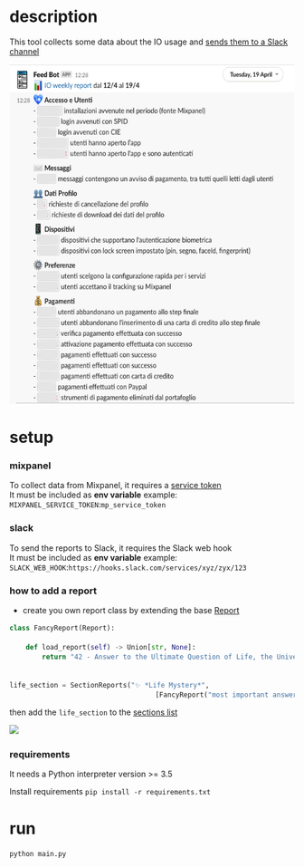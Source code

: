 # description
This tool collects some data about the IO usage and [sends them to a Slack channel](https://pagopaspa.slack.com/archives/CQVJ1JES2/p1638780664485600)

<img src="img/report.jpg" height="600" />

# setup
### mixpanel
To collect data from Mixpanel, it requires a [service token](https://eu.mixpanel.com/report/2460815/settings/#project/2460815/serviceaccounts)
<br/>It must be included as **env variable**
example:<br/>
`MIXPANEL_SERVICE_TOKEN`:`mp_service_token`

### slack
To send the reports to Slack, it requires the Slack web hook
<br/>It must be included as **env variable**
example:<br/>
`SLACK_WEB_HOOK`:`https://hooks.slack.com/services/xyz/zyx/123`

### how to add a report
- create you own report class by extending the base [Report](src/models/report.py)

```python
class FancyReport(Report):

	def load_report(self) -> Union[str, None]:
		return "42 - Answer to the Ultimate Question of Life, the Universe, and Everything"


life_section = SectionReports("✨ *Life Mystery*",
                                    [FancyReport("most important answer")])
```
then add the `life_section` to the [sections list](src/main.py)

<img src="img/my_report.jpg" />

### requirements
It needs a Python interpreter version >= 3.5

Install requirements
`pip install -r requirements.txt`

# run
`python main.py`